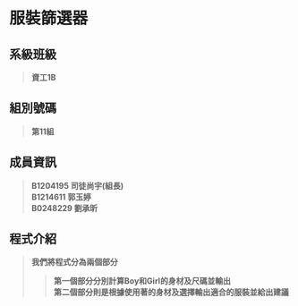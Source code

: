 # **服裝篩選器**  
## **系級班級**
>**資工1B**
## **組別號碼**
>**第11組**

## **成員資訊**
>**B1204195 司徒尚宇(組長)**  
>**B1214611 郭玉婷**  
>**B0248229 劉承昕**  
## **程式介紹**
>**我們將程式分為兩個部分**  
>>**第一個部分分別計算Boy和Girl的身材及尺碼並輸出**  
>>**第二個部分則是根據使用著的身材及選擇輸出適合的服裝並給出建議**  
